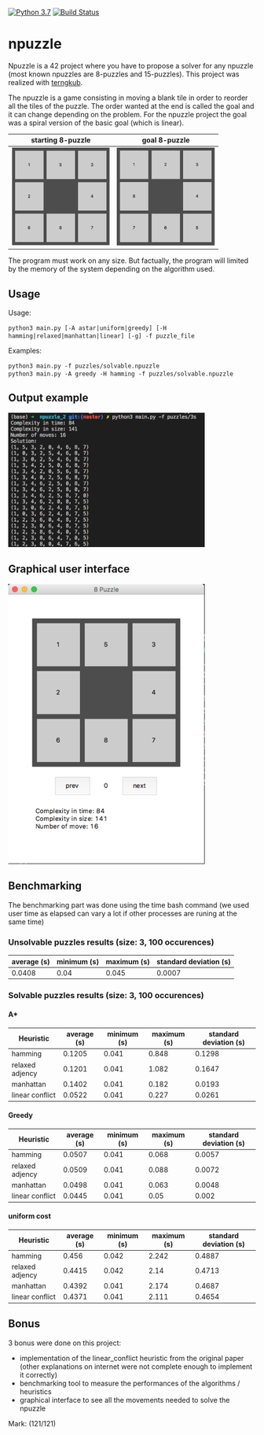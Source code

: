 [![Python 3.7](https://img.shields.io/badge/python-3.7-blue.svg)](https://www.python.org/downloads/release/python-360/)
[![Build Status](https://travis-ci.org/fxbabin/npuzzle.png)](https://travis-ci.org/fxbabin/npuzzle)

# npuzzle

Npuzzle is a 42 project where you have to propose a solver for any npuzzle (most known npuzzles are 8-puzzles and 15-puzzles). This project was realized with [terngkub](https://github.com/terngkub).

The npuzzle is a game consisting in moving a blank tile in order to reorder all the tiles of the puzzle. The order wanted at the end is called the goal and it can change depending on the problem. For the npuzzle project the goal was a spiral version of the basic goal (which is linear).

starting 8-puzzle             |  goal 8-puzzle
:-------------------------:|:-------------------------:
<img src="imgs/start_8puzzle.png" alt="drawing" width="200"/>  |  <img src="imgs/goal_8puzzle.png" alt="drawing" width="200"/>

The program must work on any size. But factually, the program will limited by the memory of the system depending on the algorithm used.

## Usage



Usage:
```
python3 main.py [-A astar|uniform|greedy] [-H hamming|relaxed|manhattan|linear] [-g] -f puzzle_file
```

Examples:
```
python3 main.py -f puzzles/solvable.npuzzle
python3 main.py -A greedy -H hamming -f puzzles/solvable.npuzzle
```
## Output example

<img src="imgs/npuzzle_result.png" alt="drawing" width="400"/>

## Graphical user interface

<img src="imgs/nuzzle_gui.png" alt="drawing" width="400"/>

## Benchmarking

The benchmarking part was done using the time bash command (we used user time as elapsed can vary a lot if other processes are runing at the same time)

### Unsolvable puzzles results (size: 3, 100 occurences)

| average (s) | minimum (s) | maximum (s) | standard deviation (s) |
| -------- | -------------- | ----- | --- |
| 0.0408 | 0.04 | 0.045 | 0.0007 |

### Solvable puzzles results (size: 3, 100 occurences)

#### A*
 Heuristic | average (s) | minimum (s) | maximum (s) | standard deviation (s) |
| --------- | ----------- | ----------- | ----------- | ---------------------- |
| hamming   | 0.1205 | 0.041 | 0.848 | 0.1298 |
| relaxed adjency | 0.1201 | 0.041 | 1.082 | 0.1647 |
| manhattan | 0.1402 | 0.041 | 0.182 | 0.0193 |
| linear conflict | 0.0522 | 0.041 | 0.227 | 0.0261 |

#### Greedy
| Heuristic | average (s) | minimum (s) | maximum (s) | standard deviation (s) |
| --------- | ----------- | ----------- | ----------- | ---------------------- |
| hamming | 0.0507 | 0.041 | 0.068 | 0.0057 |
| relaxed adjency | 0.0509 | 0.041 | 0.088 | 0.0072 |
| manhattan | 0.0498 | 0.041 | 0.063 | 0.0048 |
| linear conflict | 0.0445 | 0.041 | 0.05 | 0.002 |

#### uniform cost

| Heuristic | average (s) | minimum (s) | maximum (s) | standard deviation (s) |
| --------- | ----------- | ----------- | ----------- | ---------------------- |
| hamming | 0.456 | 0.042 | 2.242 | 0.4887 |
| relaxed adjency | 0.4415 | 0.042 | 2.14 | 0.4713 |
| manhattan | 0.4392 | 0.041 | 2.174 | 0.4687 |
| linear conflict | 0.4371 | 0.041 | 2.111 | 0.4654 |

## Bonus

3 bonus were done on this project:
- implementation of the linear_conflict heuristic from the original paper (other explanations on internet were not complete enough to implement it correctly)
- benchmarking tool to measure the performances of the algorithms / heuristics
- graphical interface to see all the movements needed to solve the npuzzle

Mark: (121/121)
